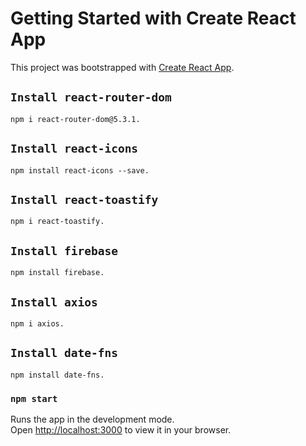 # Getting Started with Create React App

This project was bootstrapped with [Create React App](https://github.com/facebook/create-react-app).

## `Install react-router-dom`

    npm i react-router-dom@5.3.1.

## `Install react-icons`

    npm install react-icons --save.

## `Install react-toastify`

    npm i react-toastify.

## `Install firebase`

    npm install firebase.

## `Install axios`

    npm i axios.

## `Install date-fns`

    npm install date-fns.

### `npm start`

Runs the app in the development mode.\
Open [http://localhost:3000](http://localhost:3000) to view it in your browser.


